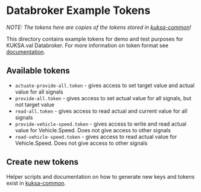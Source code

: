 # Databroker Example Tokens

*NOTE: The tokens here are copies of the tokens stored in [kuksa-common](https://github.com/eclipse-kuksa/kuksa-common/tree/main/jwt)!*


This directory contains example tokens for demo and test purposes for KUKSA.val Databroker.
For more information on token format see [documentation](../doc/authorization.md).

## Available tokens


* `actuate-provide-all.token` - gives access to set target value and actual value for all signals
* `provide-all.token` - gives access to set actual value for all signals, but not target value
* `read-all.token` - gives access to read actual and current value for all signals
* `provide-vehicle-speed.token` - gives access to write and read actual value for Vehicle.Speed. Does not give access to other signals
* `read-vehicle-speed.token` - gives access to read actual value for Vehicle.Speed. Does not give access to other signals


## Create new tokens

Helper scripts and documentation on how to generate new keys and tokens exist in
[kuksa-common](https://github.com/eclipse-kuksa/kuksa-common/tree/main/jwt).
